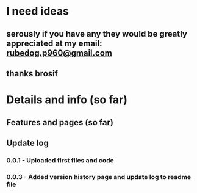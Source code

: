 # I need ideas
## serously if you have any they would be greatly appreciated at my email: rubedog.p960@gmail.com
## thanks brosif

# Details and info (so far)
## Features and pages (so far)

## Update log
### 0.0.1 - Uploaded first files and code
### 0.0.3 - Added version history page and update log to readme file

